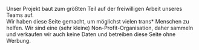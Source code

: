 Unser Projekt baut zum größten Teil auf der freiwilligen Arbeit unseres Teams auf.  
Wir haben diese Seite gemacht, um möglichst vielen trans* Menschen zu helfen.
Wir sind eine (sehr kleine) Non-Profit-Organisation, daher sammeln und verkaufen wir auch keine Daten und betreiben diese Seite ohne Werbung.